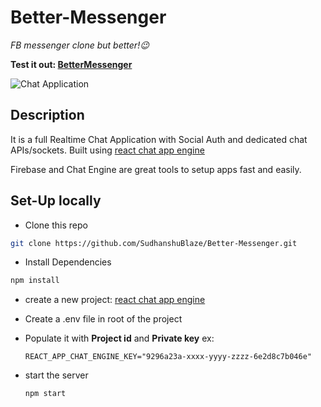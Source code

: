# Better-Messenger

_FB messenger clone but better!😉_

**Test it out:
[BetterMessenger](better-messenger.netlify.app)**

![Chat Application](https://i.ibb.co/GJwyy9m/Bv9-Js3-QLOLY-HD.jpg)

## Description

It is a full Realtime Chat Application with Social Auth and dedicated chat APIs/sockets.
Built using [react chat app engine](https://chatengine.io)

Firebase and Chat Engine are great tools to setup apps fast and easily.

## Set-Up locally

- Clone this repo

```bash
git clone https://github.com/SudhanshuBlaze/Better-Messenger.git
```

- Install Dependencies

```bash
npm install
```

- create a new project: [react chat app engine](https://chatengine.io)

- Create a .env file in root of the project

- Populate it with **Project id** and **Private key**
  ex:

  ```REACT_APP_CHAT_ENGINE_ID="05e62267-xxxx-yyyy-zzzz-673b5a93832b"
  REACT_APP_CHAT_ENGINE_KEY="9296a23a-xxxx-yyyy-zzzz-6e2d8c7b046e"
  ```

- start the server
  ```bash
  npm start
  ```
